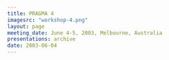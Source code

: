 ```yaml
---
title: PRAGMA 4 
imagesrc: "workshop-4.png"
layout: page
meeting_date: June 4-5, 2003, Melbourne, Australia
presentations: archive
date: 2003-06-04
---
```



